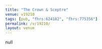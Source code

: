 ```yaml
---
title: "The Crown & Sceptre"
venue: v19210
tags: [pub, "fhrs:624182", "fhrs:775356"]
permalink: /v/19210/
layout: venue
---
```

null
